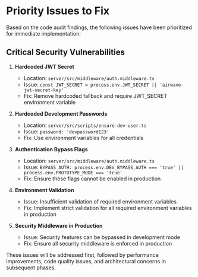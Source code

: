 # Priority Issues to Fix

Based on the code audit findings, the following issues have been prioritized for immediate implementation:

## Critical Security Vulnerabilities

1. **Hardcoded JWT Secret**
   - Location: `server/src/middleware/auth.middleware.ts`
   - Issue: `const JWT_SECRET = process.env.JWT_SECRET || 'airwave-jwt-secret-key'`
   - Fix: Remove hardcoded fallback and require JWT_SECRET environment variable

2. **Hardcoded Development Passwords**
   - Location: `server/src/scripts/ensure-dev-user.ts`
   - Issue: `password: 'devpassword123'`
   - Fix: Use environment variables for all credentials

3. **Authentication Bypass Flags**
   - Location: `server/src/middleware/auth.middleware.ts`
   - Issue: `BYPASS_AUTH: process.env.DEV_BYPASS_AUTH === 'true' || process.env.PROTOTYPE_MODE === 'true'`
   - Fix: Ensure these flags cannot be enabled in production

4. **Environment Validation**
   - Issue: Insufficient validation of required environment variables
   - Fix: Implement strict validation for all required environment variables in production

5. **Security Middleware in Production**
   - Issue: Security features can be bypassed in development mode
   - Fix: Ensure all security middleware is enforced in production

These issues will be addressed first, followed by performance improvements, code quality issues, and architectural concerns in subsequent phases.
